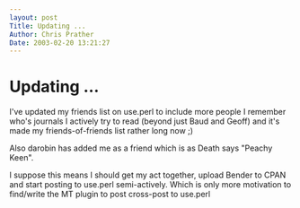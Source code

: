 ```yaml
---
layout: post
Title: Updating ...  
Author: Chris Prather
Date: 2003-02-20 13:21:27
---
```


# Updating ...
I've updated my friends list on use.perl to include more people I remember who's journals I actively try to read (beyond just Baud and Geoff) and it's made my friends-of-friends list rather long now ;)

Also darobin has added me as a friend which is as Death says "Peachy Keen".

I suppose this means I should get my act together, upload Bender to CPAN and start posting to use.perl semi-actively. Which is only more motivation to find/write the MT plugin to post cross-post to use.perl
